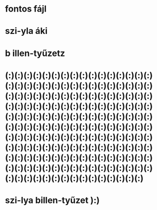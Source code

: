 # fontos fájl
# szi-yla  áki
# b  illen-tyűzetz
# (:)(:)(:)(:)(:)(:)(:)(:)(:)(:)(:)(:)(:)(:)(:)(:)(:)(:)(:)(:)(:)(:)(:)(:)(:)(:)(:)(:)(:)(:)(:)(:)(:)(:)(:)(:)(:)(:)(:)(:)(:)(:)(:)(:)(:)(:)(:)(:)(:)(:)(:)(:)(:)(:)(:)(:)(:)(:)(:)(:)(:)(:)(:)(:)(:)(:)(:)(:)(:)(:)(:)(:)(:)(:)(:)(:)(:)(:)(:)(:)(:)(:)(:)(:)(:)(:)(:)(:)(:)(:)(:)(:)(:)(:)(:)(:)(:)(:)(:)(:)(:)(:)(:)(:)(:)(:)(:)(:)(:)(:)(:)(:)(:)(:)(:)(:)(:)(:)(:)(:)(:)(:)(:)(:)(:)(:)(:)(:)(:)(:)(:)(:)(:)(:)(:)(:)(:)(:)(:)(:)(:)(:)(:)(:)(:)(:)(:)(:)(:)(:)(:)(:)(:)(:)(:)(:)(:)(:)(:)(:)(:)(:)(:)(:)(:)(:)(:)(:)(:)(:)(:)(:)(:)(:)(:)
# szi-lya billen-tyűzet ):)

